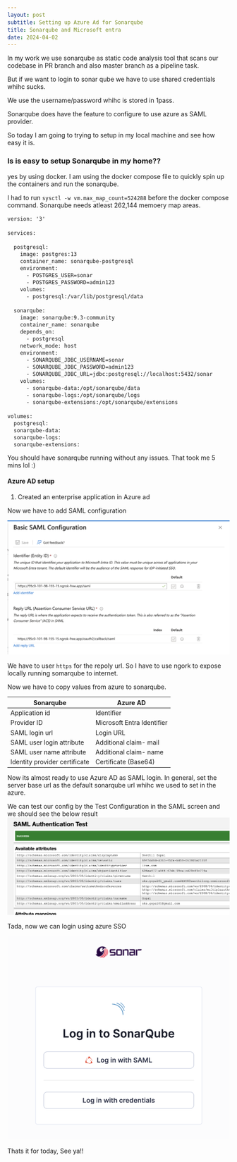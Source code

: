 ```yaml
---
layout: post
subtitle: Setting up Azure Ad for Sonarqube
title: Sonarqube and Microsoft entra
date: 2024-04-02
---
```


In my work we use sonarqube as static code analysis tool that scans our codebase in PR branch and also master branch as a pipeline task.

But if we want to login to sonar qube we have to use shared credentials whihc sucks.

We use the username/password whihc is stored in 1pass.

Sonarqube does have the feature to configure to use azure as SAML provider.

So today I am going to trying to setup in my local machine and see how easy it is.

### Is is easy to setup Sonarqube in my home??

yes by using docker.
I am using the docker compose file to quickly spin up the containers and run the sonarqube.

I had to run `sysctl -w vm.max_map_count=524288` before the docker compose command.
Sonarqube needs atleast 262,144 memoery map areas.

```
version: '3'

services:

  postgresql:
    image: postgres:13
    container_name: sonarqube-postgresql
    environment:
      - POSTGRES_USER=sonar
      - POSTGRES_PASSWORD=admin123
    volumes:
      - postgresql:/var/lib/postgresql/data

  sonarqube:
    image: sonarqube:9.3-community
    container_name: sonarqube
    depends_on:
      - postgresql
    network_mode: host
    environment:
      - SONARQUBE_JDBC_USERNAME=sonar
      - SONARQUBE_JDBC_PASSWORD=admin123
      - SONARQUBE_JDBC_URL=jdbc:postgresql://localhost:5432/sonar
    volumes:
      - sonarqube-data:/opt/sonarqube/data
      - sonarqube-logs:/opt/sonarqube/logs
      - sonarqube-extensions:/opt/sonarqube/extensions

volumes:
  postgresql:
  sonarqube-data:
  sonarqube-logs:
  sonarqube-extensions:
```

You should have sonarqube running without any issues. That took me 5 mins lol :)

#### Azure AD setup

1. Created an enterprise application in Azure ad

Now we have to add SAML configuration

![Azure AD SAML](/assets/images/azure-ad-saml-config.png)

We have to user `https` for the repoly url. So I have to use ngork to expose locally running somarqube to internet.

Now we have to copy values from azure to sonarqube.

| Sonarqube | Azure AD |
| --------- | -------- |
|Application id| Identifier|
|Provider ID| Microsoft Entra Identifier|
|SAML login url | Login URL|
|SAML user login attribute| Additional claim- mail|
| SAML user name attribute| Additional claim- name|
|Identity provider certificate|Certificate (Base64)|

Now its almost ready to use Azure AD as SAML login.
In general, set the server base url as the default sonarqube url whihc we used to set in the azure.

We can test our config by the Test Configuration in the SAML screen and we should see the below result
![SAML Config test](/assets/images/authtest.png)

Tada, now we can login using azure SSO

![SSO](/assets/images/sso.png)

Thats it for today, See ya!!

